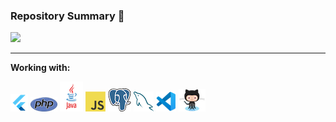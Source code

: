 
### Repository Summary 🚀
[![](https://raw.githubusercontent.com/Ken46373/Ken46373/master/profile-summary-card-output/solarized/1-repos-per-language.svg)](https://github.com/vn7n24fzkq/github-profile-summary-cards)

---

**Working with:**

![Flutter](icons/flutter.png)
![PHP](icons/php.png)
![Java](icons/java.png)
![JavaScript](icons/javascript.png)
![PostgreSQL](icons/postgre.png)
![MySQL](icons/mysql.png)
![VSCode](icons/vscode.png)
![GitHub](icons/github.png)
